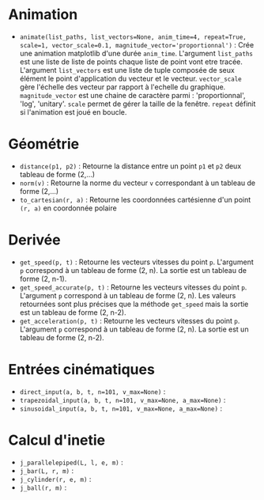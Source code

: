 # Animation

- `animate(list_paths, list_vectors=None, anim_time=4, repeat=True, scale=1, vector_scale=0.1, magnitude_vector='proportionnal')` : Crée une animation matplotlib d'une durée `anim_time`. L'argument `list_paths` est une liste de liste de points chaque liste de point vont etre tracée. L'argument `list_vectors` est une liste de tuple composée de seux élément le point d'application du vecteur et le vecteur. `vector_scale` gère l'échelle des vecteur par rapport à l'echelle du graphique. `magnitude_vector` est une chaine de caractère parmi : 'proportionnal', 'log', 'unitary'. `scale` permet de gérer la taille de la fenêtre. `repeat` définit si l'animation est joué en boucle.

# Géométrie

- `distance(p1, p2)` : Retourne la distance entre un point `p1` et `p2` deux tableau de forme (2,...)
- `norm(v)` : Retourne la norme du vecteur `v` correspondant à un tableau de forme (2,...)
- `to_cartesian(r, a)` : Retourne les coordonnées cartésienne d'un point `(r, a)` en coordonnée polaire

# Derivée

- `get_speed(p, t)` : Retourne les vecteurs vitesses du point `p`. L'argument `p` correspond à un tableau de forme (2, n). La sortie est un tableau de forme (2, n-1).
- `get_speed_accurate(p, t)` : Retourne les vecteurs vitesses du point `p`. L'argument `p` correspond à un tableau de forme (2, n). Les valeurs retournées sont plus précises que la méthode `get_speed` mais la sortie est un tableau de forme (2, n-2).
- `get_acceleration(p, t)` : Retourne les vecteurs vitesses du point `p`. L'argument `p` correspond à un tableau de forme (2, n). La sortie est un tableau de forme (2, n-2).

# Entrées cinématiques

- `direct_input(a, b, t, n=101, v_max=None)` :
- `trapezoidal_input(a, b, t, n=101, v_max=None, a_max=None)` :
- `sinusoidal_input(a, b, t, n=101, v_max=None, a_max=None)` :

# Calcul d'inetie

- `j_parallelepiped(L, l, e, m)` :
- `j_bar(L, r, m)` :
- `j_cylinder(r, e, m)` :
- `j_ball(r, m)` :
